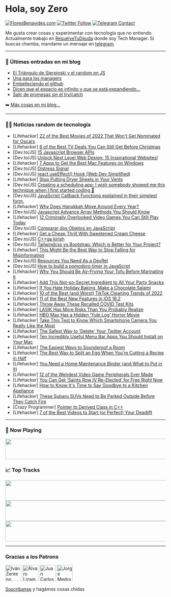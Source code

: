 # Hola, soy Zero

[![FloresBenavides.com](https://img.shields.io/website?down_message=oops&label=MiBlog&style=for-the-badge&up_message=online&url=https%3A%2F%2Ffloresbenavides.com)](https://floresbenavides.com) [![Twitter Follow](https://img.shields.io/twitter/follow/ZeroDragon?color=%231DA1F2&label=Follow&logo=twitter&logoColor=ffffff&style=for-the-badge)](https://twitter.com/zerodragon) [![Telegram Contact](https://img.shields.io/badge/escr%C3%ADbeme-ZeroDragon-%2326A5E4?style=for-the-badge&logo=telegram)](https://t.me/zerodragon)

Me gusta crear cosas y experimentar con tecnología que no entiendo.
Actualmente trabajo en [ResuelveTuDeuda](http://github.com/resuelve) donde soy Tech Manager.
Si buscas chamba, mandame un mensaje en [telegram](https://t.me/zerodragon).

---

### 📕 Últimas entradas en mi blog
<!-- BLOG-POST-LIST:START -->
- [El Triángulo de Sierpinski y el random en JS](https://floresbenavides.com/el-triangulo-de-sierpinski-y-el-random-en-js/)
- [Una para los managers](https://floresbenavides.com/una-para-los-managers/)
- [Embelleciendo el github](https://floresbenavides.com/embelleciendo-el-github/)
- [Dicen que el espacio es infinito y que se está expandiendo…](https://floresbenavides.com/dicen-que-el-espacio-es-infinito-y-que-se-esta-expandiendo/)
- [Salir de promesas sin el try/catch](https://floresbenavides.com/salir-de-promesas-sin-el-try-catch/)
<!-- BLOG-POST-LIST:END -->

➡️ [Más cosas en mi blog...](https://floresbenavides.com)

---

### 👨‍💻 Noticias random de tecnología
<!-- TECH-POSTS:START -->
- [Lifehacker] [22 of the Best Movies of 2022 That Won&#39;t Get Nominated for Oscars](https://lifehacker.com/22-of-the-best-movies-of-2022-that-wont-get-nominated-f-1849888235)
- [Lifehacker] [6 of the Best TV Deals You Can Still Get Before Christmas](https://lifehacker.com/6-of-the-best-tv-deals-you-can-still-get-before-christm-1849890432)
- [Dev.to/JS] [15 Javascript Browser APIs](https://dev.to/hidaytrahman/15-javascript-browser-apis-3d17)
- [Dev.to/JS] [Unlock Next Level Web Design: 15 Inspirational Websites!](https://dev.to/nftslab/unlock-next-level-web-design-15-inspirational-websites-26al)
- [Lifehacker] [7 Apps to Get the Best Mac Features on Windows](https://lifehacker.com/7-apps-to-get-the-best-mac-features-on-windows-1849891578)
- [Dev.to/JS] [Distress Signal](https://dev.to/rmion/distress-signal-35hk)
- [Dev.to/JS] [react useEffect&lpar;&rpar; Hook &lpar;Web Dev Simplified&rpar;](https://dev.to/akshdesai1/react-useeffect-hook-web-dev-simplified-7f7)
- [Lifehacker] [Stop Putting Dryer Sheets in Your Vents](https://lifehacker.com/stop-putting-dryer-sheets-in-your-vents-1849891225)
- [Dev.to/JS] [Creating a scheduling app: I wish somebody showed me this technique when I first started coding 🤔](https://dev.to/novu/creating-a-scheduling-app-i-wish-somebody-showed-me-this-technique-when-i-first-started-coding-2icd)
- [Dev.to/JS] [JavaScript Callback Functions explained in their simplest form.](https://dev.to/dustin4d/javascript-callback-functions-explained-in-their-simplest-form-45p6)
- [Lifehacker] [Why Does Hanukkah Move Around Every Year?](https://lifehacker.com/why-does-hanukkah-move-around-every-year-1849891312)
- [Dev.to/JS] [Javascript Advance Array Methods You Should Know](https://dev.to/shivamblog/javascript-advance-array-methods-you-should-know-3el3)
- [Lifehacker] [12 Criminally Overlooked Video Games You Can Still Play Today](https://lifehacker.com/12-criminally-overlooked-video-games-you-can-still-play-1849890477)
- [Dev.to/JS] [Comparar dos Objetos en JavaScript](https://dev.to/asjordi/comparar-dos-objetos-en-javascript-3bmk)
- [Lifehacker] [Get a Cheap Thrill With Sweetened Cream Cheese](https://lifehacker.com/get-a-cheap-thrill-with-sweetened-cream-cheese-1849890869)
- [Dev.to/JS] [C++ga kirish](https://dev.to/charos1mm/cga-kirish-35d8)
- [Dev.to/JS] [Tailwindcss vs Bootstrap: Which is Better for Your Project?](https://dev.to/ariellun/tailwindcss-vs-bootstrap-which-is-better-for-your-project-5b3o)
- [Lifehacker] [This Might Be the Best Way to Stop Falling for Misinformation](https://lifehacker.com/this-might-be-the-best-way-to-stop-falling-for-bullshit-1849890110)
- [Dev.to/JS] [Resources You Need As a DevRel](https://dev.to/patilganesh1010/resources-you-need-as-a-devrel-pl0)
- [Dev.to/JS] [How to build a pomodoro timer in JavaScrpt](https://dev.to/jospinkanane/how-to-build-a-pomodoro-timer-in-javascrpt-1mmd)
- [Lifehacker] [Why You Should Be Air-Frying Your Tofu Before Marinating It](https://lifehacker.com/why-you-should-be-air-frying-your-tofu-before-marinatin-1849889987)
- [Lifehacker] [Add This Not-so-Secret Ingredient to All Your Party Snacks](https://lifehacker.com/add-this-not-so-secret-ingredient-to-all-your-party-sna-1849889837)
- [Lifehacker] [If You Hate Holiday Baking, Make a Chocolate Salami](https://lifehacker.com/if-you-hate-holiday-baking-make-a-chocolate-salami-1849889505)
- [Lifehacker] [10 of the Best &lpar;and Worst&rpar; TikTok Cleaning Trends of 2022](https://lifehacker.com/10-of-the-best-and-worst-tiktok-cleaning-trends-of-20-1849888910)
- [Lifehacker] [11 of the Best New Features in iOS 16.2](https://lifehacker.com/11-of-the-best-new-features-in-ios-16-2-1849888579)
- [Lifehacker] [Throw Away These Recalled COVID Test Kits](https://lifehacker.com/throw-away-these-recalled-covid-test-kits-1849889056)
- [Lifehacker] [LASIK Has More Risks Than You Probably Realize](https://lifehacker.com/lasik-has-more-risks-than-you-probably-realize-1849888998)
- [Lifehacker] [HBO Max Has a Hidden ‘Yule Log’ Horror Movie](https://lifehacker.com/hbo-max-has-a-hidden-yule-log-horror-movie-1849888811)
- [Lifehacker] [Take This Test to Know Which Smartphone Camera You Really Like the Most](https://lifehacker.com/take-this-test-to-know-which-smartphone-camera-you-real-1849887577)
- [Lifehacker] [The Safest Way to &#39;Delete&#39; Your Twitter Account](https://lifehacker.com/the-safest-way-to-delete-your-twitter-account-1849888259)
- [Lifehacker] [Ten Incredibly Useful Menu Bar Apps You Should Install on Your Mac](https://lifehacker.com/ten-incredibly-useful-menu-bar-apps-you-should-install-1849887075)
- [Lifehacker] [The Easiest Ways to Soundproof a Room](https://lifehacker.com/the-easiest-ways-to-soundproof-a-room-1849886154)
- [Lifehacker] [The Best Way to Split an Egg When You’re Cutting a Recipe in Half](https://lifehacker.com/the-best-way-to-split-an-egg-when-you-re-cutting-a-reci-1849887360)
- [Lifehacker] [You Need a Home Maintenance Binder &lpar;and What to Put in It&rpar;](https://lifehacker.com/you-need-a-home-maintenance-binder-and-what-to-put-in-1849886014)
- [Lifehacker] [12 of the Weirdest Video Game Peripherals Ever Made](https://lifehacker.com/12-of-the-weirdest-video-game-peripherals-ever-made-1849886219)
- [Lifehacker] [You Can Get ‘Saints Row IV Re-Elected’ for Free Right Now](https://lifehacker.com/you-can-get-saints-row-iv-re-elected-for-free-right-n-1849884926)
- [Lifehacker] [How to Know It&#39;s Time to Say Goodbye to a Kitchen Appliance](https://lifehacker.com/how-to-know-its-time-to-say-goodbye-to-a-kitchen-applia-1849883895)
- [Lifehacker] [These Subaru SUVs Need to Be Parked Outside Before They Catch Fire](https://lifehacker.com/these-subaru-suvs-need-to-be-parked-outside-before-they-1849883954)
- [Crazy Programmer] [Pointer to Derived Class in C++](https://www.thecrazyprogrammer.com/2022/12/pointer-to-derived-class-in-c.html)
- [Lifehacker] [7 of the Best Videos to Start &lpar;or Perfect&rpar; Your Deadlift](https://lifehacker.com/7-of-the-best-videos-to-start-or-perfect-your-deadlif-1849884715)<!-- TECH-POSTS:END -->

---

### 🎵 Now Playing
<a href="https://spotify-now-playing-dun.vercel.app/now-playing?open"><img src="https://spotify-now-playing-dun.vercel.app/now-playing" width="540" height="64"></a>

### 📈 Top Tracks
<a href="https://spotify-now-playing-dun.vercel.app/top-tracks?i=1&open"><img src="https://spotify-now-playing-dun.vercel.app/top-tracks?i=1" width="540" height="64"></a>
<a href="https://spotify-now-playing-dun.vercel.app/top-tracks?i=2&open"><img src="https://spotify-now-playing-dun.vercel.app/top-tracks?i=2" width="540" height="64"></a>
<a href="https://spotify-now-playing-dun.vercel.app/top-tracks?i=3&open"><img src="https://spotify-now-playing-dun.vercel.app/top-tracks?i=3" width="540" height="64"></a>

---

### Gracias a los Patrons
[<img src="https://avatars.githubusercontent.com/u/243380?v=4" alt="Iván Zenteno" width="50px">](https://github.com/k001) [<img src="https://avatars.githubusercontent.com/u/19955639?v=4" alt="Álvaro Lizama" width="50px">](https://github.com/alvarolizama) [<img src="https://avatars.githubusercontent.com/u/2718753?v=4" alt="Juan Carlos Ruiz" width="50px">](https://github.com/JuanCrg90) [<img src="https://avatars.githubusercontent.com/u/37025?v=4" alt="Jorge Medrano" width="50px">](https://github.com/h1pp1e) 

[Suscríbanse](https://www.patreon.com/zerodragon) y hagámos cosas chidas
